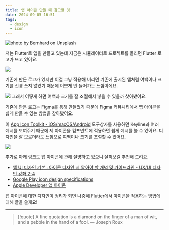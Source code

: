 ```yaml
---
title: 앱 아이콘 만들 때 참고할 것
date: 2024-09-05 16:51
tags:
  - design
  - icon
---
```


![photo by Bernhard on Unsplash](https://images.unsplash.com/photo-1724862941235-0d880da26f6e?crop=entropy&cs=srgb&fm=jpg&ixid=M3w2NDU1OTF8MHwxfHJhbmRvbXx8fHx8fHx8fDE3MjU1MjI2ODl8&ixlib=rb-4.0.3&q=85&w=768&h=432)

저는 Flutter로 앱을 만들고 있는데 지금은 시뮬레이터로 프로젝트를 돌리면 Flutter 로고가 뜨고 있어요.

![](assets/202409051651-20240905170401236.webp)

기존에 만든 로고가 있지만 이걸 그냥 적용해 버리면 기존에 출시된 앱처럼 여백이나 크기를 신경 쓰지 않았기 때문에 이쁘게 안 들어가는 느낌이에요.

![](assets/202409051651-20240905170059121.webp)
그래서 어떻게 하면 여백과 크기를 잘 조절해서 넣을 수 있을까 찾아봤어요.

기존에 만든 로고는 Figma를 통해 만들었기 때문에 Figma 커뮤니티에서 앱 아이콘을 쉽게 만들 수 있는 방법을 찾아봤어요.

이 [App Icon Toolkit - iOS/macOS/Android](https://www.figma.com/community/file/824894885635013369/app-icon-toolkit-ios-macos-android) 도구상자를 사용하면 Keyline과 여러 예시를 보여주기 때문에 제 아이콘을 컴포넌트에 적용하면 쉽게 예시를 볼 수 있어요. 디자인을 잘 모르더라도 느낌으로 여백이나 크기를 조절할 수 있어요.

![](assets/202409051651-20240905170901182.webp)

추가로 아래 링크도 앱 아이콘에 관해 설명하고 있으니 살펴보길 추천해 드려요.
- [앱 UI 디자인 기본 : 아이콘 디자인 시 알아야 할 개념 및 가이드라인 - UX/UI 디자인 강좌 2-4](https://youtu.be/LGB-XI8aGVg?si=scQ2AX7kyAPC3kC4)
- [Google Play icon design specifications](https://developer.android.com/distribute/google-play/resources/icon-design-specifications)
- [Apple Developer 앱 아이콘](https://developer.apple.com/kr/design/human-interface-guidelines/app-icons)

앱 아이콘에 대한 디자인이 정리가 되면 나중에 Flutter에서 아이콘을 적용하는 방법에 대해 글을 쓸게요!

---

> [!quote] A fine quotation is a diamond on the finger of a man of wit, and a pebble in the hand of a fool.
> — Joseph Roux